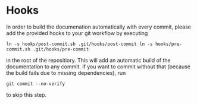 Hooks
=====

In order to build the documenation automatically with every commit, please add the provided hooks to your git workflow by executing

`
ln -s hooks/post-commit.sh .git/hooks/post-commit
ln -s hooks/pre-commit.sh .git/hooks/pre-commit
`

in the root of the repositiory. This will add an automatic build of the documentation to any commit. If you want to commit without that (because the build fails due to missing dependencies), run
```
git commit --no-verify
```
to skip this step.


